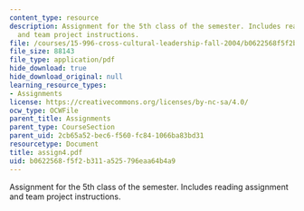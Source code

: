 ```yaml
---
content_type: resource
description: Assignment for the 5th class of the semester. Includes reading assignment
  and team project instructions.
file: /courses/15-996-cross-cultural-leadership-fall-2004/b0622568f5f2b311a525796eaa64b4a9_assign4.pdf
file_size: 88143
file_type: application/pdf
hide_download: true
hide_download_original: null
learning_resource_types:
- Assignments
license: https://creativecommons.org/licenses/by-nc-sa/4.0/
ocw_type: OCWFile
parent_title: Assignments
parent_type: CourseSection
parent_uid: 2cb65a52-bec6-f560-fc84-1066ba83bd31
resourcetype: Document
title: assign4.pdf
uid: b0622568-f5f2-b311-a525-796eaa64b4a9
---
```

Assignment for the 5th class of the semester. Includes reading assignment and team project instructions.